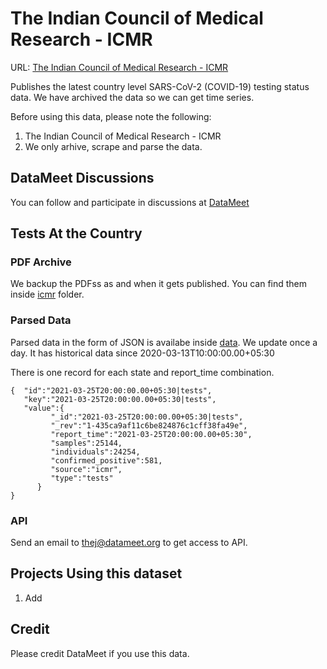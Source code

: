 # The Indian Council of Medical Research - ICMR

URL:  [The Indian Council of Medical Research - ICMR](https://icmr.nic.in/)

Publishes the latest country level SARS-CoV-2 (COVID-19) testing status data. We have archived the data so we can get time series. 


Before using this data, please note the following:
 
 1. The Indian Council of Medical Research - ICMR
 2. We only arhive, scrape and parse the data.


## DataMeet Discussions 
You can follow and participate in discussions at [DataMeet](https://groups.google.com/forum/#!topic/datameet/_HnOB5iyEx0)

## Tests At the Country
### PDF Archive

We backup the PDFss as and when it gets published. You can find them inside [icmr](https://github.com/datameet/covid19/tree/master/icmr-backup) folder.

### Parsed Data

Parsed data in the form of JSON is availabe inside [data](https://github.com/datameet/covid19/tree/master/data). We update once a day. It has historical data since 2020-03-13T10:00:00.00+05:30

There is one record for each state and report_time combination.

```
{  "id":"2021-03-25T20:00:00.00+05:30|tests",
   "key":"2021-03-25T20:00:00.00+05:30|tests",
   "value":{
         "_id":"2021-03-25T20:00:00.00+05:30|tests",
         "_rev":"1-435ca9af11c6be824876c1cff38fa49e",
         "report_time":"2021-03-25T20:00:00.00+05:30",
         "samples":25144,
         "individuals":24254,
         "confirmed_positive":581,
         "source":"icmr",
         "type":"tests"
      }
}
```

### API
Send an email to thej@datameet.org to get access to API.





## Projects Using this dataset
1. Add

## Credit
Please credit DataMeet if you use this data.

